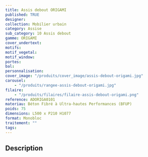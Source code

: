 ```yaml
---
title: Assis debout ORIGAMI
published: TRUE
designer:
collection: Mobilier urbain
category: Assise
sub_category: 10 Assis debout
gamme: ORIGAMI
cover_undertext:
motifs:
motif_vegetal:
motif_window:
portes:
bal:
personnalisation:
cover_image: "/produits/cover_image/assis-debout-origami.jpg"
carousel:
    - "/produits/rangee-assis-debout-origami.jpg"
filaire:
    - "/produits/filaires/filaire-assis-debout-origami.png"
reference: ADORIGA0101
materiau: Béton Fibré à Ultra-hautes Performances (BFUP)
poids: 75
dimensions: L500 x P210 H1077
format: Monobloc
traitement: ""
tags:
---
```


## Description
